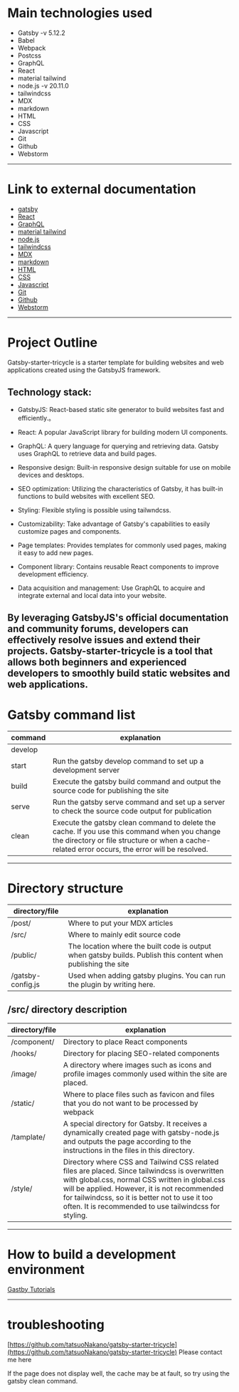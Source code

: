 









# Main technologies used


* Gatsby -v 5.12.2
* Babel
* Webpack
* Postcss
* GraphQL
* React
* material tailwind
* node.js -v 20.11.0
* tailwindcss
* MDX
* markdown
* HTML
* CSS
* Javascript
* Git
* Github
*  Webstorm


---


# Link to external documentation



* [gatsby](https://www.gatsbyjs.com/)
* [React](https://react.dev/)
* [GraphQL](https://graphql.org/)
* [material tailwind](https://www.material-tailwind.com/)
* [node.js](https://nodejs.org/en)
* [tailwindcss](https://tailwindcss.com/)
* [MDX](https://mdxjs.com/)
* [markdown](https://developer.mozilla.org/en-US/docs/MDN/Writing_guidelines/Howto/Markdown_in_MDN)
* [HTML](https://developer.mozilla.org/en-US/docs/Web/HTML)
* [CSS](https://developer.mozilla.org/en-US/docs/Web/CSS)
* [Javascript](https://developer.mozilla.org/en-US/docs/Web/JavaScript)
* [Git](https://git-scm.com/)
* [Github](https://github.com/)
*  [Webstorm](https://www.jetbrains.com/webstorm/)


---


# Project Outline

Gatsby-starter-tricycle is a starter template for building websites and web applications created using the GatsbyJS framework.
## Technology stack:

- GatsbyJS: React-based static site generator to build websites fast and efficiently.。
- React: A popular JavaScript library for building modern UI components.
- GraphQL: A query language for querying and retrieving data. Gatsby uses GraphQL to retrieve data and build pages.


- Responsive design: Built-in responsive design suitable for use on mobile devices and desktops.
- SEO optimization: Utilizing the characteristics of Gatsby, it has built-in functions to build websites with excellent SEO.
- Styling: Flexible styling is possible using tailwndcss.
- Customizability: Take advantage of Gatsby's capabilities to easily customize pages and components.
  

- Page templates: Provides templates for commonly used pages, making it easy to add new pages.
- Component library: Contains reusable React components to improve development efficiency.
- Data acquisition and management: Use GraphQL to acquire and integrate external and local data into your website.


By leveraging GatsbyJS's official documentation and community forums, developers can effectively resolve issues and extend their projects.
Gatsby-starter-tricycle is a tool that allows both beginners and experienced developers to smoothly build static websites and web applications.
---


# Gatsby command list

| command | explanation |
|---------|------|
| develop |  |
| start   | Run the gatsby develop command to set up a development server |
| build   | Execute the gatsby build command and output the source code for publishing the site |
| serve   | Run the gatsby serve command and set up a server to check the source code output for publication |
| clean   | Execute the gatsby clean command to delete the cache. If you use this command when you change the directory or file structure or when a cache-related error occurs, the error will be resolved. |



---


# Directory structure


| directory/file | explanation |
|-----------------------|------|
| /post/                | Where to put your MDX articles |
| /src/                 | Where to mainly edit source code |
| /public/              | The location where the built code is output when gatsby builds. Publish this content when publishing the site |
| /gatsby-config.js     | Used when adding gatsby plugins. You can run the plugin by writing here. |


## /src/ directory description


| directory/file | explanation |
|-----------------------|------|
| /component/           | Directory to place React components |
| /hooks/               | Directory for placing SEO-related components |
| /image/               | A directory where images such as icons and profile images commonly used within the site are placed. |
| /static/              | Where to place files such as favicon and files that you do not want to be processed by webpack |
| /tamplate/            | A special directory for Gatsby. It receives a dynamically created page with gatsby-node.js and outputs the page according to the instructions in the files in this directory. |
| /style/               | Directory where CSS and Tailwind CSS related files are placed. Since tailwindcss is overwritten with global.css, normal CSS written in global.css will be applied. However, it is not recommended for tailwindcss, so it is better not to use it too often. It is recommended to use tailwindcss for styling. |


---


# How to build a development environment

[Gastby Tutorials](https://www.gatsbyjs.com/docs/tutorial/)


---


# troubleshooting
[https://github.com/tatsuoNakano/gatsby-starter-tricycle](https://github.com/tatsuoNakano/gatsby-starter-tricycle)
Please contact me here

If the page does not display well, the cache may be at fault, so try using the gatsby clean command.



